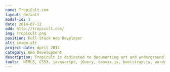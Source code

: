 ```yaml
---
name: TropiCult.com
layout: default
modal-id: 3
date: 2014-07-12
add: http://tropicult.com/
img: Tropicult.png
position: Full-Stack Web Developer
alt: image-alt
project-date: April 2014
category: Web Development
description: Tropicult is dedicated to documenting art and underground culture through informative, engaging, and consistent original content (including exhibition previews, reviews, artists profiles, exclusive interviews, film reviews, music releases); along with quality event listings and promotional giveaways. The blog is visited by thousands of the hippest Miami locals and is followed by smart, worldly, creative, and cultured young professionals from all over the world.
tools:  HTML5, CSS3, javascript, jQuery, canvas.js, bootstrap.js, wordpress
---
```

